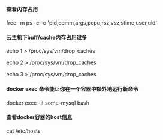 #### 查看内存占用
free -m
ps -e -o 'pid,comm,args,pcpu,rsz,vsz,stime,user,uid' 

#### 云主机下buff/cache内存占用过多
echo 1 > /proc/sys/vm/drop_caches

echo 2 > /proc/sys/vm/drop_caches

echo 3 > /proc/sys/vm/drop_caches

#### docker exec 命令能让你在一个容器中额外地运行新命令
docker exec -it some-mysql bash

#### 查看docker容器的host信息
cat /etc/hosts
